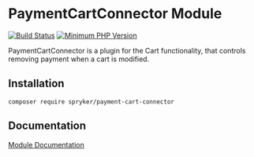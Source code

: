 # PaymentCartConnector Module
[![Build Status](https://travis-ci.org/spryker/payment-cart-connector.svg)](https://travis-ci.org/spryker/payment-cart-connector)
[![Minimum PHP Version](https://img.shields.io/badge/php-%3E%3D%207.2-8892BF.svg)](https://php.net/)

PaymentCartConnector is a plugin for the Cart functionality, that controls removing payment when a cart is modified.

## Installation

```
composer require spryker/payment-cart-connector
```

## Documentation

[Module Documentation](https://academy.spryker.com/developing_with_spryker/module_guide/checkout_process/cart.html)
